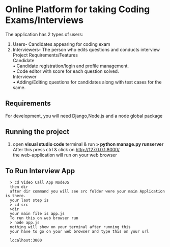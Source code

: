# Online Platform for taking Coding Exams/Interviews

The application has 2 types of users:
1.	Users- Candidates appearing for coding exam
2.	Interviewers- The person who edits questions and conducts interview
Project Requirements/Features  
Candidate  
•	Candidate registration/login and profile management.  
•	Code editor with score for each question solved.  
Interviewer  
•	Adding/Editing questions for candidates along with test cases for the same.  

## Requirements

For development, you will need Django,Node.js and a node global package

## Running the project

 1) open **visual studio code** terminal & run 
**> python manage.py runserver**  
    After this press ctrl & click on http://127.0.0.1:8000/  
    the web-application will run on your web browser  
    
  ## To Run Interview App
  
      > cd Video Call App NodeJS
      then dir
      after dir command you will see src folder were your main Application is there.
      your last step is 
      > cd src
      >dir
      your main file is app.js
      To run this on web browser run 
      > node app.js
      nothing will show on your terminal after running this 
      your have to go on your web browser and type this on your url

      localhost:3000
